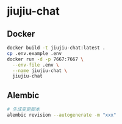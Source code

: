 # jiujiu-chat

## Docker
```bash
docker build -t jiujiu-chat:latest .
cp .env.example .env
docker run -d -p 7667:7667 \
  --env-file .env \
  --name jiujiu-chat \
  jiujiu-chat
```

## Alembic
```bash
# 生成变更脚本
alembic revision --autogenerate -m "xxx"
```
